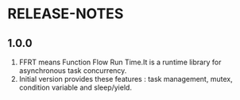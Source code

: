 # RELEASE-NOTES

## 1.0.0

1. FFRT means Function Flow Run Time.It is a runtime library for asynchronous task concurrency.
2. Initial version provides these features : task management, mutex, condition variable and sleep/yield.
